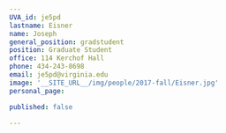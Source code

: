 ```yaml
---
UVA_id: je5pd
lastname: Eisner
name: Joseph
general_position: gradstudent
position: Graduate Student
office: 114 Kerchof Hall
phone: 434-243-8698
email: je5pd@virginia.edu
image: '__SITE_URL__/img/people/2017-fall/Eisner.jpg'
personal_page:

published: false

---
```

